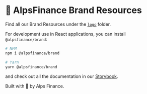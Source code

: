 # 🎉 AlpsFinance Brand Resources

Find all our Brand Resources under the [`logo`](https://github.com/AlpsFinance/alpsfinance-brand-resources/tree/main/logo) folder.

For development use in React applications, you can install `@alpsfinance/brand`:

```bash
# NPM
npm i @alpsfinance/brand

# Yarn
yarn @alpsfinance/brand
```

and check out all the documentation in our [Storybook](https://627f805dd17b65003a388ca0-cslbkhfzsj.chromatic.com/).

Built with 💙 by Alps Finance.
